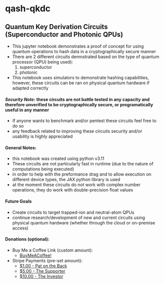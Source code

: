 # qash-qkdc
## Quantum Key Derivation Circuits (Superconductor and Photonic QPUs)
- This jupyter notebook demonstrates a proof of concept for using quantum operations to hash data in a cryptographically secure manner
- There are 2 different circuits demnstrated based on the type of quantum processor (QPU) being used):
  1. superconductor
  2. photonic
- This notebook uses simulators to demonstrate hashing capabilities, however, these circuits can be ran on physical quantum hardware if adapted correctly

#### *Security Note*: these circuits are not battle tested in any capacity and therefore unverified to be cryptographically secure, or programatically useful in any manner
- If anyone wants to benchmark and/or pentest these circuits feel free to do so
- any feedback related to improving these circuits security and/or usability is highly appreciated

#### General Notes:
- this notebook was created using python v3.11
- These circuits are not particularly fast in runtime (due to the nature of computations being executed)
- in order to help with the preformance drag and to allow execution on different device types, the JAX python library is used
- at the moment these circuits do not work with complex number operations, they do work with double-precision float values

#### Future Goals
- Create circuits to target trapped-ion and neutral-atom QPUs
- continue research/development of new and current circuits using physical quantum hardware (whether through the cloud or on-premise access)

#### Donations (optional):
- Buy Me a Coffee Link (custom amount):
  - [BuyMeACoffee!](https://www.buymeacoffee.com/timemelt97l)
- Stripe Payments (pre-set amount):
  - [$1.00 - Pat on the Back](https://buy.stripe.com/8wM8yk21d16o57G3cc)
  - [$5.00 - The Supporter](https://buy.stripe.com/5kA8ykdJVcP6as08wx)
  - [$10.00 - The Investor](https://buy.stripe.com/cN2aGs9tFaGY6bKaEG)
